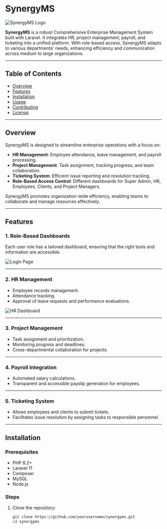 # SynergyMS

![SynergyMS Logo](images/logo-placeholder.png)

**SynergyMS** is a robust Comprehensive Enterprise Management System built with Laravel. It integrates HR, project management, payroll, and ticketing into a unified platform. With role-based access, SynergyMS adapts to various departments' needs, enhancing efficiency and communication across medium to large organizations.

---

## Table of Contents

- [Overview](#overview)
- [Features](#features)
- [Installation](#installation)
- [Usage](#usage)
- [Contributing](#contributing)
- [License](#license)

---

## Overview

SynergyMS is designed to streamline enterprise operations with a focus on:
- **HR Management**: Employee attendance, leave management, and payroll processing.
- **Project Management**: Task assignment, tracking progress, and team collaboration.
- **Ticketing System**: Efficient issue reporting and resolution tracking.
- **Role-Based Access Control**: Different dashboards for Super Admin, HR, Employees, Clients, and Project Managers.

SynergyMS promotes organization-wide efficiency, enabling teams to collaborate and manage resources effectively.

---

## Features

### 1. Role-Based Dashboards
Each user role has a tailored dashboard, ensuring that the right tools and information are accessible.

![Login Page](images/login-page-placeholder.png)

---

### 2. HR Management
- Employee records management.
- Attendance tracking.
- Approval of leave requests and performance evaluations.

![HR Dashboard](images/hr-dashboard-placeholder.png)

---

### 3. Project Management
- Task assignment and prioritization.
- Monitoring progress and deadlines.
- Cross-departmental collaboration for projects.

---

### 4. Payroll Integration
- Automated salary calculations.
- Transparent and accessible payslip generation for employees.

---

### 5. Ticketing System
- Allows employees and clients to submit tickets.
- Facilitates issue resolution by assigning tasks to responsible personnel.

---

## Installation

### Prerequisites
- PHP 8.2+
- Laravel 11
- Composer
- MySQL
- Node.js

### Steps
1. Clone the repository:
   ```bash
   git clone https://github.com/yourusername/synergyms.git
   cd synergyms
